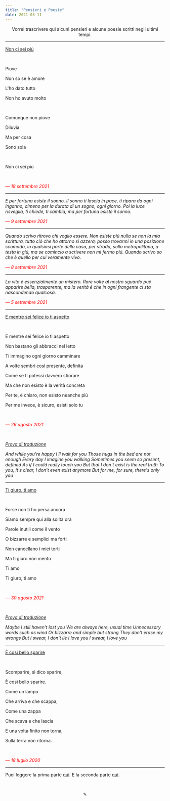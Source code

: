 ```yaml
---
title: "Pensieri e Poesie"
date: 2021-03-11
---
```

<div align="center">Vorrei trascrivere qui alcuni pensieri e alcune poesie scritti negli ultimi tempi.</div>

---

<span style="text-decoration:underline">Non ci sei più</span>

&nbsp;

Piove

Non so se è amore

L'ho dato tutto

Non ho avuto molto

&nbsp;

Comunque non piove

Diluvia

Ma per cosa

Sono sola

&nbsp;

Non ci sei più

&nbsp;

<span style="color:red">*— 18 settembre 2021*</span>

---

*E per fortuna esiste il sonno. Il sonno ti lascia in pace, ti ripara da ogni inganno, almeno per la durata di un sogno, ogni giorno. Poi la luce risveglia, ti chiede, ti cambia; ma per fortuna esiste il sonno.*

<span style="color:red">*— 9 settembre 2021*</span>

---

*Quando scrivo ritrovo chi voglio essere. Non esiste più nulla se non la mia scrittura, tutto ciò che ho attorno si azzera; posso trovarmi in una posizione scomoda, in qualsiasi parte della casa, per strada, sulla metropolitana, a testa in giù, ma se comincio a scrivere non mi fermo più. Quando scrivo so che è quello per cui veramente vivo.*

<span style="color:red">*— 8 settembre 2021*</span>

---

*La vita è essenzialmente un mistero. Rare volte al nostro sguardo può apparire bella, trasparente, ma la verità è che in ogni frangente ci sta nascondendo qualcosa.*

<span style="color:red">*— 5 settembre 2021*</span>

---

<span style="text-decoration:underline">E mentre sei felice io ti aspetto</span>

&nbsp;

E mentre sei felice io ti aspetto

Non bastano gli abbracci nel letto

Ti immagino ogni giorno camminare

A volte sembri così presente, definita

Come se ti potessi davvero sfiorare

Ma che non esisto è la verità concreta

Per te, è chiaro, non esisto neanche più

Per me invece, è sicuro, esisti solo tu

&nbsp;

<span style="color:red">*— 26 agosto 2021*</span>

&nbsp;

<span style="text-decoration:underline">*Prova di traduzione*</span>

*And while you're happy I'll wait for you
Those hugs in the bed are not enough
Every day I imagine you walking
Sometimes you seem so present, defined
As if I could really touch you
But that I don't exist is the real truth
To you, it's clear, I don't even exist anymore
But for me, for sure, there's only you*

---

<span style="text-decoration:underline">Ti giuro, ti amo</span>

&nbsp;

Forse non ti ho persa ancora

Siamo sempre qui alla solita ora

Parole inutili come il vento

O bizzarre e semplici ma forti

Non cancellano i miei torti

Ma ti giuro non mento

Ti amo

Ti giuro, ti amo

&nbsp;

<span style="color:red">*— 30 agosto 2021*</span>

&nbsp;

<span style="text-decoration:underline">*Prova di traduzione*</span>

*Maybe I still haven't lost you
We are always here, usual time
Unnecessary words such as wind
Or bizzarre and simple but strong
They don't erase my wrongs
But I swear, I don't lie
I love you
I swear, I love you*

---

<span style="text-decoration:underline">È così bello sparire</span>

&nbsp;

Scomparire, sì dico sparire,

È così bello sparire.

Come un lampo

Che arriva e che scappa,

Come una zappa

Che scava e che lascia

E una volta finito non torna,

Sulla terra non ritorna.

&nbsp;

<span style="color:red">*— 18 luglio 2020*</span>

---

Puoi leggere la prima parte <span style="text-decoration:underline">[qui](https://miry1919.github.io/hugosite/post/pensieri-e-poesie/)</span>.
E la seconda parte <span style="text-decoration:underline">[qui](https://miry1919.github.io/hugosite/post/pensieri-e-poesie-seconda-parte/)</span>.

&nbsp;

<div align="center">
  ✎
  </div>

